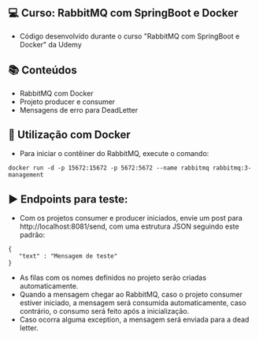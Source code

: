 ## 💻 Curso: RabbitMQ com SpringBoot e Docker
- Código desenvolvido durante o curso "RabbitMQ com SpringBoot e Docker" da Udemy	
## :books: Conteúdos
- RabbitMQ com Docker
- Projeto producer e consumer
- Mensagens de erro para DeadLetter

## :whale: Utilização com Docker
- Para iniciar o contêiner do RabbitMQ, execute o comando: 
```
docker run -d -p 15672:15672 -p 5672:5672 --name rabbitmq rabbitmq:3-management
```

## ▶️ Endpoints para teste:
- Com os projetos consumer e producer iniciados, envie um post para http://localhost:8081/send, com uma estrutura JSON seguindo este padrão:
```
{
   "text" : "Mensagem de teste"
}
```
- As filas com os nomes definidos no projeto serão criadas automaticamente.
- Quando a mensagem chegar ao RabbitMQ, caso o projeto consumer estiver iniciado, a mensagem será consumida automaticamente, caso contrário, o consumo será feito após a inicialização.
- Caso ocorra alguma exception, a mensagem será enviada para a dead letter.